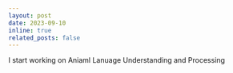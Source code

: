 ```yaml
---
layout: post
date: 2023-09-10 
inline: true
related_posts: false
---
```


I start working on Aniaml Lanuage Understanding and Processing